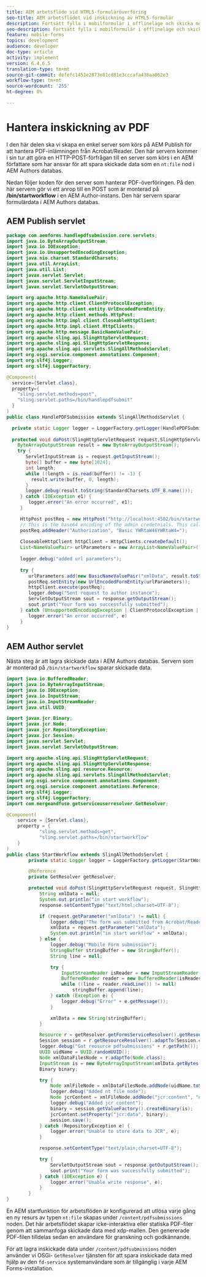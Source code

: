 ```yaml
---
title: AEM arbetsflöde vid HTML5-formuläröverföring
seo-title: AEM arbetsflödet vid inskickning av HTML5-formulär
description: Fortsätt fylla i mobilformulär i offlineläge och skicka mobilformulär för att aktivera AEM arbetsflöde
seo-description: Fortsätt fylla i mobilformulär i offlineläge och skicka mobilformulär för att aktivera AEM arbetsflöde
feature: mobile-forms
topics: development
audience: developer
doc-type: article
activity: implement
version: 6.4,6.5
translation-type: tm+mt
source-git-commit: defefc1451e2873e81cd81e3cccafa438aa062e3
workflow-type: tm+mt
source-wordcount: '255'
ht-degree: 0%

---
```



# Hantera inskickning av PDF

I den här delen ska vi skapa en enkel server som körs på AEM Publish för att hantera PDF-inlämningen från Acrobat/Reader. Den här servern kommer i sin tur att göra en HTTP-POST-förfrågan till en server som körs i en AEM författare som har ansvar för att spara skickade data som en `nt:file` nod i AEM Authors databas.

Nedan följer koden för den server som hanterar PDF-överföringen. På den här servern gör vi ett anrop till en POST som är monterad på **/bin/startworkflow** i en AEM Author-instans. Den här servern sparar formulärdata i AEM Authors databas.


## AEM Publish servlet

```java
package com.aemforms.handlepdfsubmission.core.servlets;
import java.io.ByteArrayOutputStream;
import java.io.IOException;
import java.io.UnsupportedEncodingException;
import java.nio.charset.StandardCharsets;
import java.util.ArrayList;
import java.util.List;
import javax.servlet.Servlet;
import javax.servlet.ServletInputStream;
import javax.servlet.ServletOutputStream;

import org.apache.http.NameValuePair;
import org.apache.http.client.ClientProtocolException;
import org.apache.http.client.entity.UrlEncodedFormEntity;
import org.apache.http.client.methods.HttpPost;
import org.apache.http.impl.client.CloseableHttpClient;
import org.apache.http.impl.client.HttpClients;
import org.apache.http.message.BasicNameValuePair;
import org.apache.sling.api.SlingHttpServletRequest;
import org.apache.sling.api.SlingHttpServletResponse;
import org.apache.sling.api.servlets.SlingAllMethodsServlet;
import org.osgi.service.component.annotations.Component;
import org.slf4j.Logger;
import org.slf4j.LoggerFactory;

@Component(
  service={Servlet.class}, 
  property={
    "sling.servlet.methods=post", 
    "sling.servlet.paths=/bin/handlepdfsubmit"
  }
)
public class HandlePDFSubmission extends SlingAllMethodsServlet {

  private static Logger logger = LoggerFactory.getLogger(HandlePDFSubmission.class);
  
  protected void doPost(SlingHttpServletRequest request,SlingHttpServletResponse response) {
    ByteArrayOutputStream result = new ByteArrayOutputStream();
    try {
       ServletInputStream is = request.getInputStream();
       byte[] buffer = new byte[1024];
       int length;
       while ((length = is.read(buffer)) != -1) {
         result.write(buffer, 0, length);
       }
       logger.debug(result.toString(StandardCharsets.UTF_8.name()));
     } catch (IOException e1) {
        logger.error("An error occurred", e1);
     }

     HttpPost postReq = new HttpPost("http://localhost:4502/bin/startworkflow");
     // This is the base64 encoding of the admin credetnials. This call should be made over HTTPS in production scenarios to avoid leaking credentials.
     postReq.addHeader("Authorization", "Basic YWRtaW46YWRtaW4=");
     
     CloseableHttpClient httpClient = HttpClients.createDefault();
     List<NameValuePair> urlParameters = new ArrayList<NameValuePair>();
     
     logger.debug("added url parameters");
     
     try {
        urlParameters.add(new BasicNameValuePair("xmlData", result.toString(StandardCharsets.UTF_8.name())));
        postReq.setEntity(new UrlEncodedFormEntity(urlParameters));
        httpClient.execute(postReq);
        logger.debug("Sent request to author instance");
        ServletOutputStream sout = response.getOutputStream();
        sout.print("Your form was successfully submitted");
     } catch (UnsupportedEncodingException | ClientProtocolException | IOException e) {
        logger.error("An error occurred", e)
     }
}
```

## AEM Author servlet

Nästa steg är att lagra skickade data i AEM Authors databas. Servern som är monterad på `/bin/startworkflow` sparar skickade data.

```java
import java.io.BufferedReader;
import java.io.ByteArrayInputStream;
import java.io.IOException;
import java.io.InputStream;
import java.io.InputStreamReader;
import java.util.UUID;

import javax.jcr.Binary;
import javax.jcr.Node;
import javax.jcr.RepositoryException;
import javax.jcr.Session;
import javax.servlet.Servlet;
import javax.servlet.ServletOutputStream;

import org.apache.sling.api.SlingHttpServletRequest;
import org.apache.sling.api.SlingHttpServletResponse;
import org.apache.sling.api.resource.Resource;
import org.apache.sling.api.servlets.SlingAllMethodsServlet;
import org.osgi.service.component.annotations.Component;
import org.osgi.service.component.annotations.Reference;
import org.slf4j.Logger;
import org.slf4j.LoggerFactory;
import com.mergeandfuse.getserviceuserresolver.GetResolver;

@Component(
    service = {Servlet.class},
    property = {
            "sling.servlet.methods=get",
            "sling.servlet.paths=/bin/startworkflow"
    }
)
public class StartWorkflow extends SlingAllMethodsServlet {
        private static Logger logger = LoggerFactory.getLogger(StartWorkflow.class);

        @Reference
        private GetResolver getResolver;

        protected void doPost(SlingHttpServletRequest request, SlingHttpServletResponse response) {
            String xmlData = null;
            System.out.println("in start workflow");
            response.setContentType("text/html;charset=UTF-8");

            if (request.getParameter("xmlData") != null) {
                logger.debug("The form was submitted from Acrobat/Reader");
                xmlData = request.getParameter("xmlData");
                System.out.println("in start workflow" + xmlData);
            } else {
                logger.debug("Mobile Form submission");
                StringBuffer stringBuffer = new StringBuffer();
                String line = null;

                try {
                    InputStreamReader isReader = new InputStreamReader(request.getInputStream(), "UTF-8");
                    BufferedReader reader = new BufferedReader(isReader);
                    while ((line = reader.readLine()) != null)
                        stringBuffer.append(line);
                } catch (Exception e) {
                    logger.debug("Error" + e.getMessage());
                }

                xmlData = new String(stringBuffer);
            }

            Resource r = getResolver.getFormsServiceResolver().getResource("/content/pdfsubmissions");
            Session session = r.getResourceResolver().adaptTo(Session.class);
            logger.debug("Got reosurce pdfsubmissions" + r.getPath());
            UUID uidName = UUID.randomUUID();
            Node xmlDataFilesNode = r.adaptTo(Node.class);
            InputStream is = new ByteArrayInputStream(xmlData.getBytes());
            Binary binary;

            try {
                Node xmlFileNode = xmlDataFilesNode.addNode(uidName.toString(), "nt:file");
                logger.debug("Added nt file node");
                Node jcrContent = xmlFileNode.addNode("jcr:content", "nt:resource");
                logger.debug("Added jcr content");
                binary = session.getValueFactory().createBinary(is);
                jcrContent.setProperty("jcr:data", binary);
                session.save();
            } catch (RepositoryException e) {
                logger.error("Unable to store data to JCR", e);
            }

            response.setContentType("text/plain;charset=UTF-8");

            try {
                ServletOutputStream sout = response.getOutputStream();
                sout.print("Your form was successfully submitted");
            } catch (IOException e) {
                logger.error("Unable write response", e);
            }
        }
}
```

En AEM startfunktion för arbetsflöden är konfigurerad att utlösa varje gång en ny resurs av typen `nt:file` skapas under `/content/pdfsubmissions` noden. Det här arbetsflödet skapar icke-interaktiva eller statiska PDF-filer genom att sammanfoga skickade data med xdp-mallen. Den genererade PDF-filen tilldelas sedan en användare för granskning och godkännande.

För att lagra inskickade data under `/content/pdfsubmissions` noden använder vi OSGi- `GetResolver` tjänsten för att spara inskickade data med hjälp av den `fd-service` systemanvändare som är tillgänglig i varje AEM Forms-installation.

